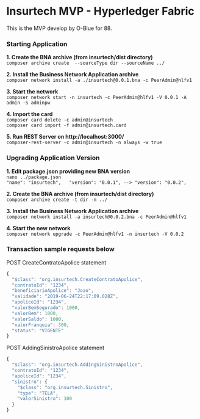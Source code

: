 # Insurtech MVP - Hyperledger Fabric  

This is the MVP develop by O-Blue for 88.  

### Starting Application  

**1. Create the BNA archive (from insurtech/dist directory)**   
`composer archive create  --sourceType dir --sourceName ../`  

**2. Install the Business Network Application archive**  
`composer network install -a ./insurtech@0.0.1.bna -c PeerAdmin@hlfv1`  

**3. Start the network**  
`composer network start -n insurtech -c PeerAdmin@hlfv1 -V 0.0.1 -A admin -S adminpw`  

**4. Import the card**  
`composer card delete -c admin@insurtech`  
`composer card import -f admin@insurtech.card`  

**5. Run REST Server on http://localhost:3000/**  
`composer-rest-server -c admin@insurtech -n always -w true`  

### Upgrading Application Version

**1. Edit package.json providing new BNA version**  
`nano ../package.json`  
`
"name": "insurtech",  
"version": "0.0.1", --> "version": "0.0.2",
`

**2. Create the BNA archive (from insurtech/dist directory)**  
`composer archive create -t dir -n ../`

**3. Install the Business Network Application archive**  
`composer network install -a insurtech@0.0.2.bna -c PeerAdmin@hlfv1`

**4. Start the new network**  
`composer network upgrade -c PeerAdmin@hlfv1 -n insurtech -V 0.0.2`

### Transaction sample requests below  

POST CreateContratoApolice statement  
```js
{
  "$class": "org.insurtech.CreateContratoApolice",
  "contratoId": "1234",
  "beneficiarioApolice": "Joao",
  "validade": "2019-06-24T22:17:09.028Z",
  "apoliceId": "1234",
  "valorBemSegurado": 1000,
  "valorBem": 1000,
  "valorSaldo": 1000,
  "valorFranquia": 300,
  "status": "VIGENTE"
}
```  

POST AddingSinistroApolice statement  
```js
{
  "$class": "org.insurtech.AddingSinistroApolice",
  "contratoId": "1234",
  "apoliceId": "1234",
  "sinistro": {
    "$class": "org.insurtech.Sinistro",
    "type": "TELA",
    "valorSinistro": 100
  }
}
```
